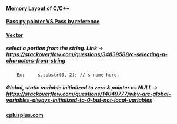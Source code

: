 #### [Memory Layout of C/C++](https://www.geeksforgeeks.org/memory-layout-of-c-program/)      
#### [Pass py pointer VS Pass by reference](https://www.geeksforgeeks.org/passing-by-pointer-vs-passing-by-reference-in-c/)  
#### [Vector](https://www.programiz.com/cpp-programming/vectors)  
##### select a portion from the string. Link -> https://stackoverflow.com/questions/34839588/c-selecting-n-characters-from-string
		Ex:		s.substr(0, 2);	// s name here.
		



##### Global, static variable initialized to zero & pointer as NULL -> https://stackoverflow.com/questions/14049777/why-are-global-variables-always-initialized-to-0-but-not-local-variables  



#### [cplusplus.com](https://cplusplus.com/doc/tutorial/inheritance/)




